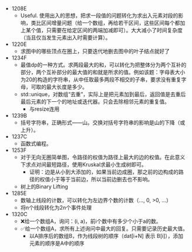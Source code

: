 - 1208E
    - Useful. 使用出入的思想，把求一段值的问题转化为求出入元素对段的影响，类比区间增量问题（给一个数组，再给若干区间，这些区间每个都加上某个值，只需要在给定区间的两端加减即可）。大大减小了时间复杂度（当且仅当发生元素出入时需要计算）。
- 1220E
    - 求图中的哪些顶点在圈上，只要迭代地删去图中的叶子结点就好了
- 1234F
    - 最值dp的一种方式。求两段最大的和，可以转化为把整体分为两个互补的部分，两个互补部分的最大值的和就是所求的值。例如该题：字母表大小为20的构造的字符串，从中任取最多两段不相交的子串，要求没有重复字母，可取的最大长度是多少。
    - std::unique，对数组“去重”，实际上是把元素加到最后，返回值是去重后最后元素的下一个的地址或迭代器。只会去除相邻元素的重复值。
        - 与resize连用
- 1239B
    - 括号字符串，正确形式——山。交换对括号字符串的影响是山的下降（或上升）。
- 1237C
    - 函数式编程。
- 1253F
    - 对于无向无圈简单图，令路径的权值为路径上最大的边的权值。在此意义下求点对间最短路径，使用Kruskal求最小生成树即可。
        - 证明：边是从小到大添加的，如果当前边成圈，那之前的边构成的路径的权值小于等于当前边，所以当前边删去也不影响。
    - 树上的Binary Lifting
- 1285E
    - 数轴上线段的计数，可以转化为左边界个数的计数（..., 0, >0, ...）
    - 将n个线段转化为2n个事件处理
- 1320C
    - ❌给一个数组A，询问：(i, a)，前i个数中有多少个小于a的数。
    - ✅给一个数组A，求所有上述询问中最大的回复。只需要记录历史最大值。
        - 以A排序后的数组B，作为线段树的顺序（dat[i+N] 表示 B[i]），添加元素的顺序是A中的顺序
